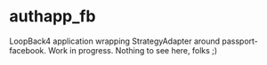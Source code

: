 # authapp_fb
LoopBack4 application wrapping StrategyAdapter around passport-facebook. Work in progress. Nothing to see here, folks ;)
